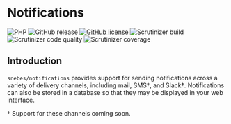 # Notifications

![PHP](https://img.shields.io/travis/php-v/snebes/notifications)
![GitHub release](https://img.shields.io/github/v/release/snebes/notifications)
[![GitHub license](https://img.shields.io/github/license/snebes/notifications)](https://github.com/snebes/notifications/blob/master/LICENSE)
![Scrutinizer build](https://img.shields.io/scrutinizer/build/g/snebes/notifications)
![Scrutinizer code quality](https://img.shields.io/scrutinizer/quality/g/snebes/notifications?logo=scrutinizer)
![Scrutinizer coverage](https://img.shields.io/scrutinizer/coverage/g/snebes/notifications)

## Introduction

`snebes/notifications` provides support for sending notifications across a variety of delivery channels, including mail, SMS†, and Slack†. Notifications can also be stored in a database so that they may be displayed in your web interface.

† Support for these channels coming soon.

